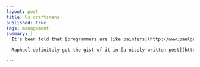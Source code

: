 ```yaml
---
layout: post
title: Us craftsmens
published: true
tags: management
summary: |
  It's been told that [programmers are like painters](http://www.paulgraham.com/hp.html) in that they're more craftsmen than scientists or engineers.

  Raphael definitely got the gist of it in [a nicely written post](http://shekwolo.wordpress.com/2012/04/01/two-types-of-software-developers/)—and tells us how, as a consequence, experienced programmers tend to mature into tool creators, further enabling the next generation of software crafstmen. 

---
```


